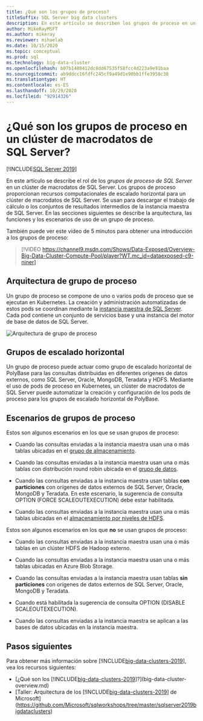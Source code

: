 ```yaml
---
title: ¿Qué son los grupos de proceso?
titleSuffix: SQL Server big data clusters
description: En este artículo se describen los grupos de proceso en un clúster de macrodatos de SQL Server 2019.
author: MikeRayMSFT
ms.author: mikeray
ms.reviewer: mihaelab
ms.date: 10/15/2020
ms.topic: conceptual
ms.prod: sql
ms.technology: big-data-cluster
ms.openlocfilehash: b07b1480412dc8dd67535f58fcc4d223a9e91baa
ms.sourcegitcommit: ab9ddcc16fdfc245cf9a49d1e90bb1ffe3958c38
ms.translationtype: HT
ms.contentlocale: es-ES
ms.lasthandoff: 10/29/2020
ms.locfileid: "92914326"
---
```

# <a name="what-are-compute-pools-in-a-sql-server-big-data-cluster"></a>¿Qué son los grupos de proceso en un clúster de macrodatos de SQL Server?

[!INCLUDE[SQL Server 2019](../includes/applies-to-version/sqlserver2019.md)]

En este artículo se describe el rol de los *grupos de proceso de SQL Server* en un clúster de macrodatos de SQL Server. Los grupos de proceso proporcionan recursos computacionales de escalado horizontal para un clúster de macrodatos de SQL Server. Se usan para descargar el trabajo de cálculo o los conjuntos de resultados intermedios de la instancia maestra de SQL Server. En las secciones siguientes se describe la arquitectura, las funciones y los escenarios de uso de un grupo de proceso.

También puede ver este vídeo de 5 minutos para obtener una introducción a los grupos de proceso:

> [!VIDEO https://channel9.msdn.com/Shows/Data-Exposed/Overview-Big-Data-Cluster-Compute-Pool/player?WT.mc_id=dataexposed-c9-niner]

## <a name="compute-pool-architecture"></a>Arquitectura de grupo de proceso

Un grupo de proceso se compone de uno o varios pods de proceso que se ejecutan en Kubernetes. La creación y administración automatizadas de estos pods se coordinan mediante la [instancia maestra de SQL Server](concept-master-instance.md). Cada pod contiene un conjunto de servicios base y una instancia del motor de base de datos de SQL Server.

![Arquitectura de grupo de proceso](media/concept-compute-pool/compute-pool-architecture.png)

## <a name="scale-out-groups"></a>Grupos de escalado horizontal

Un grupo de proceso puede actuar como grupo de escalado horizontal de PolyBase para las consultas distribuidas en diferentes orígenes de datos externos, como SQL Server, Oracle, MongoDB, Teradata y HDFS. Mediante el uso de pods de proceso en Kubernetes, un clúster de macrodatos de SQL Server puede automatizar la creación y configuración de los pods de proceso para los grupos de escalado horizontal de PolyBase.

## <a name="compute-pool-scenarios"></a>Escenarios de grupos de proceso

Estos son algunos escenarios en los que se usan grupos de proceso:

- Cuando las consultas enviadas a la instancia maestra usan una o más tablas ubicadas en el [grupo de almacenamiento](concept-storage-pool.md).

- Cuando las consultas enviadas a la instancia maestra usan una o más tablas con distribución round robin ubicada en el [grupo de datos](concept-data-pool.md).

- Cuando las consultas enviadas a la instancia maestra usan tablas **con particiones** con orígenes de datos externos de SQL Server, Oracle, MongoDB y Teradata. En este escenario, la sugerencia de consulta OPTION (FORCE SCALEOUTEXECUTION) debe estar habilitada.

- Cuando las consultas enviadas a la instancia maestra usan una o más tablas ubicadas en el [almacenamiento por niveles de HDFS](hdfs-tiering.md).

Estos son algunos escenarios en los que **no** se usan grupos de proceso:

- Cuando las consultas enviadas a la instancia maestra usan una o más tablas en un clúster HDFS de Hadoop externo.

- Cuando las consultas enviadas a la instancia maestra usan una o más tablas ubicadas en Azure Blob Storage.

- Cuando las consultas enviadas a la instancia maestra usan tablas **sin particiones** con orígenes de datos externos de SQL Server, Oracle, MongoDB y Teradata.

- Cuando está habilitada la sugerencia de consulta OPTION (DISABLE SCALEOUTEXECUTION).

- Cuando las consultas enviadas a la instancia maestra se aplican a las bases de datos ubicadas en la instancia maestra.

## <a name="next-steps"></a>Pasos siguientes

Para obtener más información sobre [!INCLUDE[big-data-clusters-2019](../includes/ssbigdataclusters-ss-nover.md)], vea los recursos siguientes:

- [¿Qué son los [!INCLUDE[big-data-clusters-2019](../includes/ssbigdataclusters-ver15.md)]?](big-data-cluster-overview.md)
- [Taller: Arquitectura de los [!INCLUDE[big-data-clusters-2019](../includes/ssbigdataclusters-ss-nover.md)] de Microsoft](https://github.com/Microsoft/sqlworkshops/tree/master/sqlserver2019bigdataclusters)
